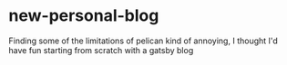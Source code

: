 # new-personal-blog

Finding some of the limitations of pelican kind of annoying, I thought I'd have fun starting from scratch with a gatsby blog

